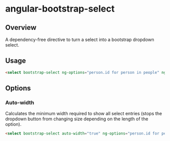 angular-bootstrap-select
========================

## Overview

A dependency-free directive to turn a select into a bootstrap dropdown select.

## Usage

```html
<select bootstrap-select ng-options="person.id for person in people" ng-model="currentPerson"></select>
```

## Options

### Auto-width

Calculates the minimum width required to show all select entries (stops the dropdown button from changing size depending on the length of the option).

```html
<select bootstrap-select auto-width="true" ng-options="person.id for person in people" ng-model="currentPerson"></select>
```